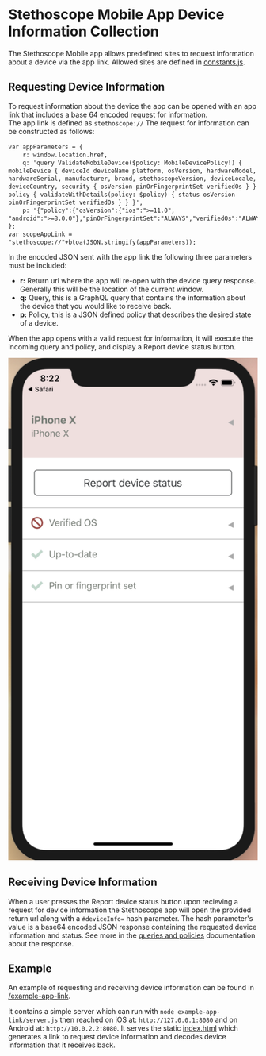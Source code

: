 # Stethoscope Mobile App Device Information Collection

The Stethoscope Mobile app allows predefined sites to request information about a device via the app link. 
Allowed sites are defined in [constants.js](../constants.js#L1-L5). 

Requesting Device Information
-----------------------------
To request information about the device the app can be opened with an app link that includes a base 64 encoded request for information.  
The app link is defined as `stethoscope://`
The request for information can be constructed as follows: 
```
var appParameters = {
    r: window.location.href, 
    q: 'query ValidateMobileDevice($policy: MobileDevicePolicy!) { mobileDevice { deviceId deviceName platform, osVersion, hardwareModel, hardwareSerial, manufacturer, brand, stethoscopeVersion, deviceLocale, deviceCountry, security { osVersion pinOrFingerprintSet verifiedOs } } policy { validateWithDetails(policy: $policy) { status osVersion pinOrFingerprintSet verifiedOs } } }', 
    p: '{"policy":{"osVersion":{"ios":">=11.0", "android":">=8.0.0"},"pinOrFingerprintSet":"ALWAYS","verifiedOs":"ALWAYS"}}'
};
var scopeAppLink = "stethoscope://"+btoa(JSON.stringify(appParameters));
```

In the encoded JSON sent with the app link the following three parameters must be included: 
* **r:** Return url where the app will re-open with the device query response. Generally this will be the location of the current window. 
* **q:** Query, this is a GraphQL query that contains the information about the device that you would like to receive back. 
* **p:** Policy, this is a JSON defined policy that describes the desired state of a device.

When the app opens with a valid request for information, it will execute the incoming query and policy, and display a Report device status button. 

<center>
<img src="./report-status-screenshot.png" alt="Stethoscope Mobile App screenshot" width="600">
</center>

Receiving Device Information
----------------------------
When a user presses the Report device status button upon recieving a request for device information the Stethoscope app will open the provided return url along with a `#deviceInfo=` hash parameter. The hash parameter's value is a base64 encoded JSON response containing the requested device information and status. See more in the [queries and policies](./QUERIES_AND_POLICIES.md) documentation about the response.

Example
-------
An example of requesting and receiving device information can be found in [/example-app-link](../example-app-link/).

It contains a simple server which can run with `node example-app-link/server.js` then reached on iOS at: `http://127.0.0.1:8080` and on Android at: `http://10.0.2.2:8080`. It serves the static [index.html](../example-app-link/index.html) which generates a link to request device information and decodes device information that it receives back. 